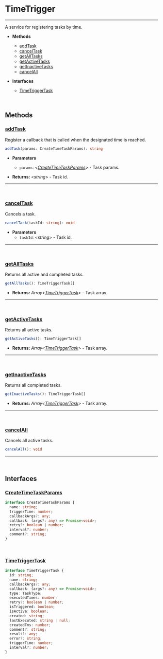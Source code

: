 # TimeTrigger
___

A service for registering tasks by time.

* **Methods**
    - [addTask](#addTask)
    - [cancelTask](#cancelTask)
    - [getAllTasks](#getAllTasks)
    - [getActiveTasks](#getActiveTasks)
    - [getInactiveTasks](#getInactiveTasks)
    - [cancelAll](#cancelAll)


* **Interfaces**
  - [TimeTriggerTask](#timeTriggerTask)

<br>

## Methods

### [addTask](#addTask)

Register a callback that is called when the designated time is reached.

```typescript
addTask(params: CreateTimeTaskParams): string
```

* **Parameters**
    - `params`: \<_[CreateTimeTaskParams](#createTimeTaskParams)_> - Task params.


* **Returns:** <_string_> - Task id.

___

<br>

### [cancelTask](#cancelTask)

Cancels a task.

```typescript
cancelTask(taskId: string): void
```

* **Parameters**
  - `taskId`: \<_string_> - Task id.

___

<br>

### [getAllTasks](#getAllTasks)

Returns all active and completed tasks.

```typescript
getAllTasks(): TimeTriggerTask[]
```


* **Returns:** _Array<[TimeTriggerTask](#timeTriggerTask)>_ - Task array.

___

<br>

### [getActiveTasks](#getActiveTasks)

Returns all active tasks.

```typescript
getActiveTasks(): TimeTriggerTask[]
```


* **Returns:** _Array<[TimeTriggerTask](#timeTriggerTask)>_ - Task array.

___

<br>

### [getInactiveTasks](#getInactiveTasks)

Returns all completed tasks.

```typescript
getInactiveTasks(): TimeTriggerTask[]
```


* **Returns:** _Array<[TimeTriggerTask](#timeTriggerTask)>_ - Task array.

___

<br>

### [cancelAll](#cancelAll)

Cancels all active tasks.

```typescript
cancelAll(): void
```

___

<br>

## Interfaces

### [CreateTimeTaskParams](#createTimeTaskParams)

```typescript
interface CreateTimeTaskParams {
  name: string;
  triggerTime: number;
  callbackArgs?: any;
  callback: (args?: any) => Promise<void>;
  retry?: boolean | number;
  interval?: number;
  comment?: string;
}
```
<br>

### [TimeTriggerTask](#timeTriggerTask)

```typescript
interface TimeTriggerTask {
  id: string;
  name: string;
  callbackArgs?: any;
  callback: (args?: any) => Promise<void>;
  type: TaskType;
  executedTimes: number;
  retry?: boolean | number;
  isTriggered: boolean;
  isActive: boolean;
  created: string;
  lastExecuted: string | null;
  createdTms: number;
  comment?: string;
  result?: any;
  error?: string;
  triggerTime: number;
  interval?: number;
}
```
<br>